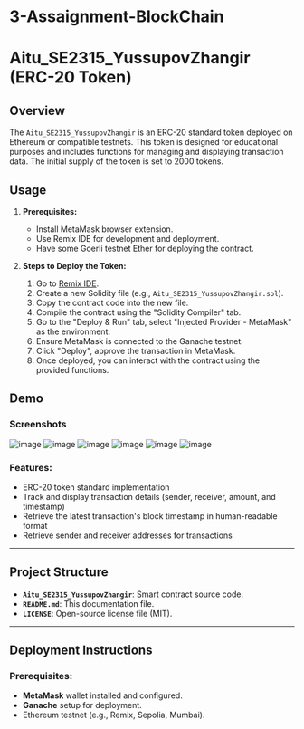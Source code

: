 # 3-Assaignment-BlockChain
# Aitu_SE2315_YussupovZhangir (ERC-20 Token)

## Overview

The `Aitu_SE2315_YussupovZhangir` is an ERC-20 standard token deployed on Ethereum or compatible testnets. This token is designed for educational purposes and includes functions for managing and displaying transaction data. The initial supply of the token is set to 2000 tokens.

## Usage

1. **Prerequisites:**
   - Install MetaMask browser extension.
   - Use Remix IDE for development and deployment.
   - Have some Goerli testnet Ether for deploying the contract.

2. **Steps to Deploy the Token:**
   1. Go to [Remix IDE](https://remix.ethereum.org/).
   2. Create a new Solidity file (e.g., `Aitu_SE2315_YussupovZhangir.sol`).
   3. Copy the contract code into the new file.
   4. Compile the contract using the "Solidity Compiler" tab.
   5. Go to the "Deploy & Run" tab, select "Injected Provider - MetaMask" as the environment.
   6. Ensure MetaMask is connected to the Ganache testnet.
   7. Click "Deploy", approve the transaction in MetaMask.
   8. Once deployed, you can interact with the contract using the provided functions.


## Demo

### Screenshots
![image](https://github.com/user-attachments/assets/83b0f79f-1f10-44fd-be87-e8363a66d0a4)
![image](https://github.com/user-attachments/assets/d551c3d1-f0dd-491e-a1d7-fcc658bdd697)
![image](https://github.com/user-attachments/assets/cb556ac6-7843-4e9c-86d5-f38bde8c94cb)
![image](https://github.com/user-attachments/assets/028dc181-d0b9-44cf-8062-334b0e6d0693)
![image](https://github.com/user-attachments/assets/cd834ac7-d16a-46d2-b014-fbc6b03269fa)
![image](https://github.com/user-attachments/assets/3bf6454b-858e-4e93-8997-05d7eea5b4a3)



### Features:
- ERC-20 token standard implementation
- Track and display transaction details (sender, receiver, amount, and timestamp)
- Retrieve the latest transaction's block timestamp in human-readable format
- Retrieve sender and receiver addresses for transactions

---

## Project Structure

- **`Aitu_SE2315_YussupovZhangir`**: Smart contract source code.
- **`README.md`**: This documentation file.
- **`LICENSE`**: Open-source license file (MIT).

---

## Deployment Instructions

### Prerequisites:
- **MetaMask** wallet installed and configured.
- **Ganache** setup for deployment.
- Ethereum testnet (e.g., Remix, Sepolia, Mumbai).
